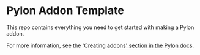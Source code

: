 # Pylon Addon Template

This repo contains everything you need to get started with making a Pylon addon.

For more information, see the [\'Creating addons\' section in the Pylon docs](https://pylonmc.github.io/creating-addons/the-basics/getting-started/).
